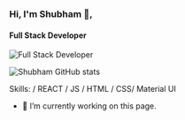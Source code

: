 ### Hi, I'm Shubham 👋,
#### Full Stack Developer
![Full Stack Developer](https://pbs.twimg.com/profile_banners/1163045921350770688/1624785146/1080x360)

![Shubham GitHub stats](https://github-readme-stats.vercel.app/api?username=shubham007kumar&show_icons=true&theme=vision-friendly-dark&hide=stars&count_private=true)

Skills:  / REACT / JS / HTML / CSS/ Material UI 

- 🔭 I’m currently working on this page. 

<!--
**shubham007kumar/shubham007kumar** is a ✨ _special_ ✨ repository because its `README.md` (this file) appears on your GitHub profile.

Here are some ideas to get you started:

- 🔭 I’m currently working on ...
- 🌱 I’m currently learning ...
- 👯 I’m looking to collaborate on ...
- 🤔 I’m looking for help with ...
- 💬 Ask me about ...
- 📫 How to reach me: ...
- 😄 Pronouns: ...
- ⚡ Fun fact: ...
-->
